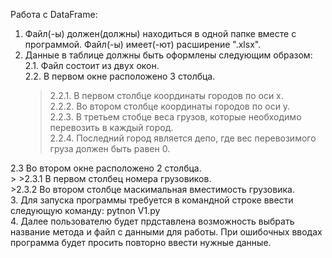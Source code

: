 Работа с DataFrame:
1. Файл(-ы) должен(должны) находиться в одной папке вместе с программой. Файл(-ы) имеет(-ют) расширение ".xlsx".<br/>
2. Данные в таблице должны быть оформлены следующим образом:<br/>
  2.1. Файл состоит из двух окон. <br/>
  2.2. В первом окне расположено 3 столбца. <br/> 
    >2.2.1. В первом столбце координаты городов по оси x.<br/> 
    >2.2.2. Во втором столбце координаты городов по оси y.<br/>
    >2.2.3. В третьем стобце веса грузов, которые необходимо перевозить в каждый город.<br/>
    >2.2.4. Последний город является депо, где вес перевозимого груза должен быть равен 0.<br/>
    >
  2.3 Во втором окне расположено 2 столбца.<br/>
    >
    >2.3.1 В первом столбец номера грузовиков.<br/>
    >2.3.2 Во втором столбце маскимальная вместимость грузовика.<br/>
3. Для запуска программы требуется в командной строке ввести следующую команду: pytnon V1.py<br/>
4. Далее пользователю будет прдставлена возможность выбрать название метода и файл с данными для работы. При ошибочных вводах программа будет просить повторно ввести нужные данные.
